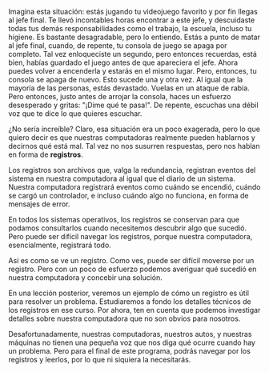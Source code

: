 Imagina esta situación: estás jugando tu videojuego favorito y por fin llegas al jefe final. Te llevó incontables horas encontrar a este jefe, y descuidaste todas tus demás responsabilidades como el trabajo, la escuela, incluso tu higiene. Es bastante desagradable, pero lo entiendo. Estás a punto de matar al jefe final, cuando, de repente, tu consola de juego se apaga por completo. Tal vez enloqueciste un segundo, pero entonces recuerdas, está bien, habías guardado el juego antes de que apareciera el jefe. Ahora puedes volver a encenderla y estarás en el mismo lugar. Pero, entonces, tu consola se apaga de nuevo. Esto sucede una y otra vez. Al igual que la mayoría de las personas, estás devastado. Vuelas en un ataque de rabia. Pero entonces, justo antes de arrojar la consola, haces un esfuerzo desesperado y gritas: "¡Dime qué te pasa!". De repente, escuchas una débil voz que te dice lo que quieres escuchar.

¿No sería increíble? Claro, esa situación era un poco exagerada, pero lo que quiero decir es que nuestras computadoras realmente pueden hablarnos y decirnos qué está mal. Tal vez no nos susurren respuestas, pero nos hablan en forma de **registros**.

Los registros son archivos que, valga la redundancia, registran eventos del sistema en nuestra computadora al igual que el diario de un sistema. Nuestra computadora registrará eventos como cuándo se encendió, cuándo se cargó un controlador, e incluso cuándo algo no funciona, en forma de mensajes de error.

En todos los sistemas operativos, los registros se conservan para que podamos consultarlos cuando necesitemos descubrir algo que sucedió. Pero puede ser difícil navegar los registros, porque nuestra computadora, esencialmente, registrará todo.

Así es como se ve un registro. Como ves, puede ser difícil moverse por un registro. Pero con un poco de esfuerzo podemos averiguar qué sucedió en nuestra computadora y concebir una solución.

En una lección posterior, veremos un ejemplo de cómo un registro es útil para resolver un problema. Estudiaremos a fondo los detalles técnicos de los registros en ese curso. Por ahora, ten en cuenta que podemos investigar detalles sobre nuestra computadora que no son obvios para nosotros.

Desafortunadamente, nuestras computadoras, nuestros autos, y nuestras máquinas no tienen una pequeña voz que nos diga qué ocurre cuando hay un problema. Pero para el final de este programa, podrás navegar por los registros y leerlos, por lo que ni siquiera la necesitarás.
